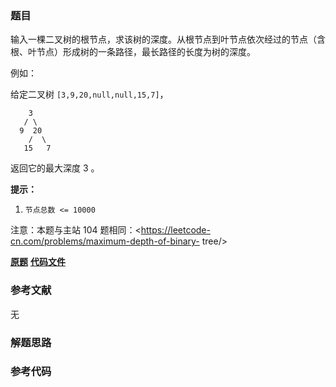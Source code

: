 ### 题目
输入一棵二叉树的根节点，求该树的深度。从根节点到叶节点依次经过的节点（含根、叶节点）形成树的一条路径，最长路径的长度为树的深度。

例如：

给定二叉树 `[3,9,20,null,null,15,7]`，

    
    
        3
       / \
      9  20
        /  \
       15   7

返回它的最大深度 3 。



**提示：**

  1. `节点总数 <= 10000`

注意：本题与主站 104 题相同：<https://leetcode-cn.com/problems/maximum-depth-of-binary-
tree/>

 **[原题](https://leetcode-cn.com/problems/er-cha-shu-de-shen-du-lcof/)**    **[代码文件]()**


### 参考文献
无

### 解题思路




### 参考代码

```go


```




